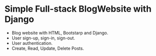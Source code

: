 # Simple Full-stack BlogWebsite with Django


- Blog website with HTML, Bootstarp and Django.
- User sign-up, sign-in, sign-out.
- User authentication.
- Create, Read, Update, Delete Posts.

